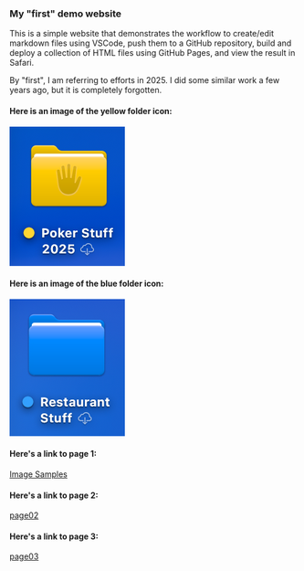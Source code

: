 ### My "first" demo website
This is a simple website that demonstrates the workflow
to create/edit markdown files using VSCode, push them to a 
GitHub repository, build and deploy a collection of HTML files 
using GitHub Pages, and view the result in Safari.

By "first", I am referring to efforts in 2025. I did some similar work a few years 
ago, but it is completely forgotten.






#### Here is an image of the yellow folder icon:
![yellow_folder](./yellow_folder.png)
#### Here is an image of the blue folder icon:
![blue_folder](./Resources/blue_folder.png)
#### Here's a link to page 1:
[Image Samples](pages/page01.md)
#### Here's a link to page 2:
[page02](pages/page02.md)
#### Here's a link to page 3:
[page03](pages/page03.md)